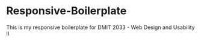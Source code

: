 # Responsive-Boilerplate

This is my responsive boilerplate for DMIT 2033 - Web Design and Usability II
